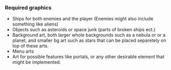 ### Required graphics

 - Ships for both enemies and the player  (Enemies might also include something like aliens)
 - Objects such as asteroids or space junk (parts of broken ships ect.)
 - Background art, both larger whole backgrounds such as a nebula or or a planet, and smaller bg art such as stars that can be placed separetely on top of these arts.
 - Menu arts
 - Art for possible features like portals, or any other desirable element that might be implemented.